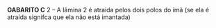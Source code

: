 **GABARITO C**
2 – A lâmina 2 é atraída pelos dois polos do ímã (se ela é atraída signifca que ela não está imantada)